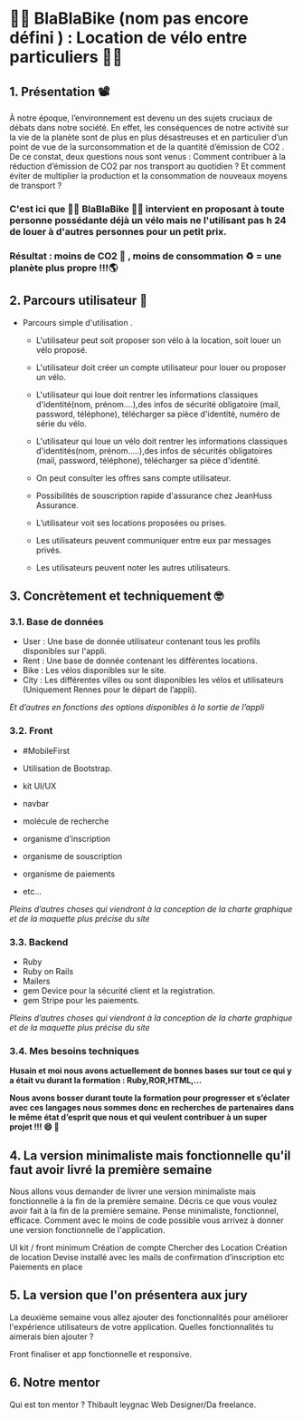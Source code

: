 # :biking_man:  BlaBlaBike (nom pas encore défini ) : Location de vélo entre particuliers  :biking_woman:

## 1. Présentation :film_projector:

À notre époque, l’environnement est devenu un des sujets cruciaux de débats dans notre société. 
En effet, les conséquences de notre activité sur la vie de la planète sont de plus en plus désastreuses et en particulier d’un point de vue de la  surconsommation et de la quantité d’émission de CO2 . 
De ce constat, deux questions nous sont venus : Comment contribuer à la réduction d’émission de CO2 par nos transport au quotidien ?
Et comment éviter de multiplier la production et la consommation de nouveaux moyens de transport ?

### C'est ici que :biking_man: BlaBlaBike :biking_woman: intervient en proposant à toute personne possédante déjà un vélo mais ne l'utilisant pas h 24 de louer à d'autres personnes pour un petit prix.
### Résultat : moins de CO2 :no_entry_sign: , moins de consommation :recycle: = une planète plus propre !!!:earth_americas:

## 2. Parcours utilisateur :raising_hand:

* Parcours simple d'utilisation . 

  * L'utilisateur peut soit proposer son vélo à la location, soit louer un vélo proposé.

  * L'utilisateur doit créer un compte utilisateur pour louer ou proposer un 	vélo.

  * L'utilisateur qui loue doit rentrer les informations classiques d'identité(nom, prénom....),des infos de sécurité obligatoire (mail, password, téléphone), télécharger sa pièce d'identité, numéro de série du vélo.

  * L'utilisateur qui loue un vélo doit rentrer les informations classiques d'identités(nom, prénom.....),des infos de sécurités obligatoires (mail, password, téléphone), télécharger sa pièce d'identité.	

  * On peut consulter les offres sans compte utilisateur.	

  * Possibilités de souscription rapide d'assurance chez JeanHuss Assurance.	

  * L’utilisateur voit ses locations proposées ou prises.

  * Les utilisateurs peuvent communiquer entre eux par messages privés.

  * Les utilisateurs peuvent noter les autres utilisateurs.

## 3. Concrètement et techniquement :nerd_face:

### 3.1. Base de données

* User : Une base de donnée utilisateur contenant tous les profils disponibles sur l'appli.
* Rent : Une base de donnée contenant les différentes locations.
* Bike : Les vélos disponibles sur le site.
* City : Les différentes villes ou sont disponibles les vélos et utilisateurs (Uniquement Rennes pour le départ de l’appli).

*Et d’autres en fonctions des options disponibles à la sortie de l’appli*

### 3.2. Front

* #MobileFirst
* Utilisation de Bootstrap.
* kit UI/UX

* navbar 
* molécule de recherche
* organisme d’inscription
* organisme de souscription 
* organisme de paiements
* etc...

*Pleins d’autres choses qui viendront à la conception de la charte graphique et de la maquette plus précise du site*


### 3.3. Backend

* Ruby
* Ruby on Rails
* Mailers
* gem Device pour la sécurité client et la registration.
* gem Stripe pour les paiements.

*Pleins d’autres choses qui viendront à la conception de la charte graphique et de la maquette plus précise du site*

### 3.4. Mes besoins techniques

**Husain et moi nous avons actuellement de bonnes bases sur tout ce qui y a était vu durant la formation : Ruby,ROR,HTML,…**

**Nous avons bosser durant toute la formation pour progresser et s’éclater avec ces langages nous sommes donc en recherches de partenaires dans le même état d’esprit que nous et qui veulent contribuer à un super projet !!! :smile: :muscle:**

## 4. La version minimaliste mais fonctionnelle qu'il faut avoir livré la première semaine
Nous allons vous demander de livrer une version minimaliste mais fonctionnelle à la fin de la première semaine. Décris ce que vous voulez avoir fait à la fin de la première semaine. Pense minimaliste, fonctionnel, efficace. Comment avec le moins de code possible vous arrivez à donner une version fonctionnelle de l'application. 

UI kit / front minimum 
Création de compte
Chercher des Location
Création de location
Devise installé avec les mails de confirmation d’inscription etc
Paiements en place 



## 5. La version que l'on présentera aux jury
La deuxième semaine vous allez ajouter des fonctionnalités pour améliorer l'expérience utilisateurs de votre application. Quelles fonctionnalités tu aimerais bien ajouter ?

Front finaliser et app fonctionnelle et responsive.


## 6. Notre mentor
Qui est ton mentor ?
Thibault leygnac Web Designer/Da freelance.
